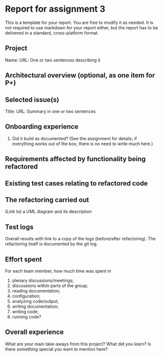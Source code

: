 # Report for assignment 3
This is a template for your report. You are free to modify it as needed.
It is not required to use markdown for your report either, but the report
has to be delivered in a standard, cross-platform format.

## Project
Name:
URL:
One or two sentences describing it

## Architectural overview (optional, as one item for P+)

## Selected issue(s)
Title:
URL:
Summary in one or two sentences

## Onboarding experience
1.  Did it build as documented?
(See the assignment for details; if everything works out of the box,
there is no need to write much here.)

## Requirements affected by functionality being refactored

## Existing test cases relating to refactored code

## The refactoring carried out
(Link to) a UML diagram and its description

## Test logs
Overall results with link to a copy of the logs (before/after 
refactoring).
The refactoring itself is documented by the git log.

## Effort spent
For each team member, how much time was spent in
1.  plenary discussions/meetings;
2.  discussions within parts of the group;
3.  reading documentation;
4.  configuration;
5.  analyzing code/output;
6.  writing documentation;
7.  writing code;
8.  running code?

## Overall experience
What are your main take-aways from this project? What did you learn?
Is there something special you want to mention here?
